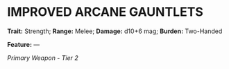 ﻿---
tags:
  - Item
  - Weapon
name: 'IMPROVED ARCANE GAUNTLETS'
trait: 'Strength'
range: 'Melee'
damage: 'd10+6 mag'
burden: 'Two-Handed'
feat_name: 
feat_text: 
primary_or_secondary: 'Primary Weapon'
tier: 2
---

# IMPROVED ARCANE GAUNTLETS

**Trait:** Strength; **Range:** Melee; **Damage:** d10+6 mag; **Burden:** Two-Handed

**Feature:** —

*Primary Weapon - Tier 2*
